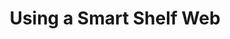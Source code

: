 ---
sidebar_position: 3
title: Using a Smart Shelf Web
slug: /smart-queries-and-shelves/smart-shelves/using-a-smart-shelf-web
---